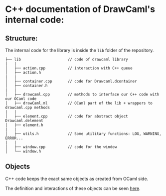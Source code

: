 # C++ documentation of DrawCaml's internal code:

## Structure:

The internal code for the library is inside the ```lib``` folder of the repository. 

```
├── lib                     // code of drawcaml library
|   |
│   ├── action.cpp  		// interaction with C++ queue
│   ├── action.h
|   |
│   ├── container.cpp   	// code for Drawcaml.dcontainer
│   ├── container.h
|   |
│   ├── drawcaml.cpp 		// methods to interface our C++ code with our OCaml code
│   ├── drawCaml.ml   		// OCaml part of the lib + wrappers to drawcaml.cpp methods
|   |
│   ├── element.cpp 		// code for abstract object Drawcaml.delement
│   ├── element.h
|   |
│   ├── utils.h  			// Some utilitary functions: LOG, WARNING, ERROR...
|   |
│   ├── window.cpp 			// code for the window
│   └── window.h
```

## Objects

C++ code keeps the exact same objects as created from OCaml side.

The definition and interactions of these objects can be seen [here](hierarchy.html).
